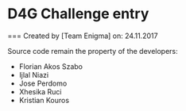 # D4G Challenge entry

===
Created by [Team Enigma] on: 24.11.2017

Source code remain the property of the developers:
- Florian Akos Szabo
- Ijlal Niazi
- Jose Perdomo
- Xhesika Ruci
- Kristian Kouros
